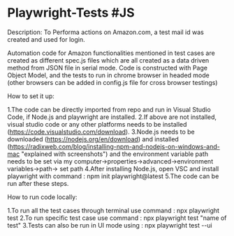 # Playwright-Tests #JS

Description:
To Performa actions on Amazon.com, a test mail id was created and used for login.

Automation code for Amazon functionalities mentioned in test cases are created as different spec.js files which are all created as a data driven method from JSON file in serial mode.
Code is constructed with Page Object Model, and the tests to run in chrome browser in headed mode (other browsers can be added in config.js file for cross browser testings)

How to set it up:

1.The code can be directly imported from repo and run in Visual Studio Code, if Node.js and playwright are installed.
2.If above are not installed, visual studio code or any other platforms needs to be installed (https://code.visualstudio.com/download).
3.Node.js needs to be downloaded (https://nodejs.org/en/download) and installed (https://radixweb.com/blog/installing-npm-and-nodejs-on-windows-and-mac "explained with screenshots") and the environment variable path needs to be set via my computer->properties->advanced->environment variables->path-> set path
4.After installing Node.js, open VSC and install playwright with command :  npm init playwright@latest
5.The code can be run after these steps.

How to run code locally:

1.To run all the test cases through terminal use command : npx playwright test
2.To run specific test case use command : npx playwright test "name of test"
3.Tests can also be run in UI mode using : npx playwright test --ui


